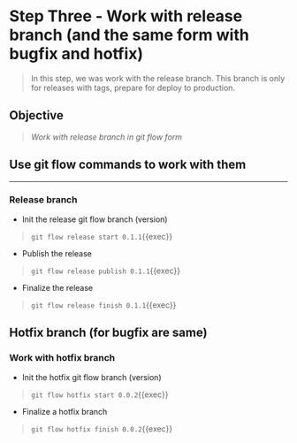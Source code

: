 # Step Three - Work with release branch (and the same form with bugfix and hotfix)

>In this step, we was work with the release branch.
>This branch is only for releases with tags, prepare for deploy to production.

## Objective

> *Work with release branch in git flow form*

## Use git flow commands to work with them

---

### Release branch

* Init the release git flow branch (version)

> ` git flow release start 0.1.1 `{{exec}}

* Publish the release

> ` git flow release publish 0.1.1 `{{exec}}

* Finalize the release

> ` git flow release finish 0.1.1 `{{exec}}

## Hotfix branch (for bugfix are same)

### Work with hotfix branch

* Init the hotfix git flow branch (version)

> ` git flow hotfix start 0.0.2 `{{exec}}

* Finalize a hotfix branch

> ` git flow hotfix finish 0.0.2 `{{exec}}
